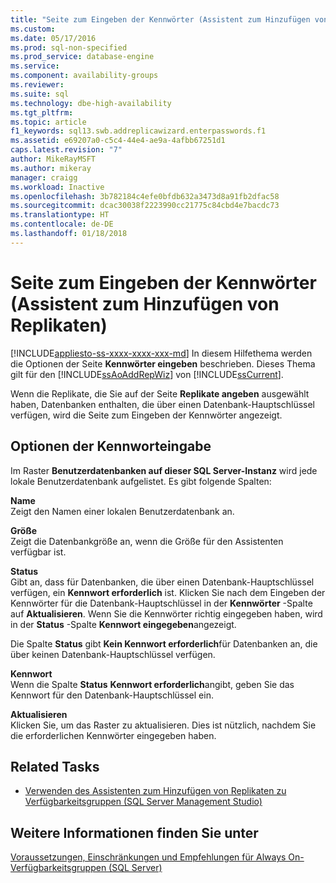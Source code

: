 ```yaml
---
title: "Seite zum Eingeben der Kennwörter (Assistent zum Hinzufügen von Replikaten) | Microsoft-Dokumentation"
ms.custom: 
ms.date: 05/17/2016
ms.prod: sql-non-specified
ms.prod_service: database-engine
ms.service: 
ms.component: availability-groups
ms.reviewer: 
ms.suite: sql
ms.technology: dbe-high-availability
ms.tgt_pltfrm: 
ms.topic: article
f1_keywords: sql13.swb.addreplicawizard.enterpasswords.f1
ms.assetid: e69207a0-c5c4-44e4-ae9a-4afbb67251d1
caps.latest.revision: "7"
author: MikeRayMSFT
ms.author: mikeray
manager: craigg
ms.workload: Inactive
ms.openlocfilehash: 3b782184c4efe0bfdb632a3473d8a91fb2dfac58
ms.sourcegitcommit: dcac30038f2223990cc21775c84cbd4e7bacdc73
ms.translationtype: HT
ms.contentlocale: de-DE
ms.lasthandoff: 01/18/2018
---
```

# <a name="enter-passwords-page-add-replica-wizard"></a>Seite zum Eingeben der Kennwörter (Assistent zum Hinzufügen von Replikaten)
[!INCLUDE[appliesto-ss-xxxx-xxxx-xxx-md](../../../includes/appliesto-ss-xxxx-xxxx-xxx-md.md)] In diesem Hilfethema werden die Optionen der Seite **Kennwörter eingeben** beschrieben. Dieses Thema gilt für den [!INCLUDE[ssAoAddRepWiz](../../../includes/ssaoaddrepwiz-md.md)] von [!INCLUDE[ssCurrent](../../../includes/sscurrent-md.md)].  
  
 Wenn die Replikate, die Sie auf der Seite **Replikate angeben** ausgewählt haben, Datenbanken enthalten, die über einen Datenbank-Hauptschlüssel verfügen, wird die Seite zum Eingeben der Kennwörter angezeigt.  
  
## <a name="enter-passwords-options"></a>Optionen der Kennworteingabe  
 Im Raster **Benutzerdatenbanken auf dieser SQL Server-Instanz** wird jede lokale Benutzerdatenbank aufgelistet. Es gibt folgende Spalten:  
  
 **Name**  
 Zeigt den Namen einer lokalen Benutzerdatenbank an.  
  
 **Größe**  
 Zeigt die Datenbankgröße an, wenn die Größe für den Assistenten verfügbar ist.  
  
 **Status**  
 Gibt an, dass für Datenbanken, die über einen Datenbank-Hauptschlüssel verfügen, ein **Kennwort erforderlich** ist. Klicken Sie nach dem Eingeben der Kennwörter für die Datenbank-Hauptschlüssel in der **Kennwörter** -Spalte auf **Aktualisieren**. Wenn Sie die Kennwörter richtig eingegeben haben, wird in der **Status** -Spalte **Kennwort eingegeben**angezeigt.  
  
 Die Spalte **Status** gibt **Kein Kennwort erforderlich**für Datenbanken an, die über keinen Datenbank-Hauptschlüssel verfügen.  
  
 **Kennwort**  
 Wenn die Spalte **Status** **Kennwort erforderlich**angibt, geben Sie das Kennwort für den Datenbank-Hauptschlüssel ein.  
  
 **Aktualisieren**  
 Klicken Sie, um das Raster zu aktualisieren. Dies ist nützlich, nachdem Sie die erforderlichen Kennwörter eingegeben haben.  
  
## <a name="related-tasks"></a>Related Tasks  
  
-   [Verwenden des Assistenten zum Hinzufügen von Replikaten zu Verfügbarkeitsgruppen &#40;SQL Server Management Studio&#41;](../../../database-engine/availability-groups/windows/use-the-add-replica-to-availability-group-wizard-sql-server-management-studio.md)  
  
## <a name="see-also"></a>Weitere Informationen finden Sie unter  
 [Voraussetzungen, Einschränkungen und Empfehlungen für Always On-Verfügbarkeitsgruppen &#40;SQL Server&#41;](../../../database-engine/availability-groups/windows/prereqs-restrictions-recommendations-always-on-availability.md)  
  
  
